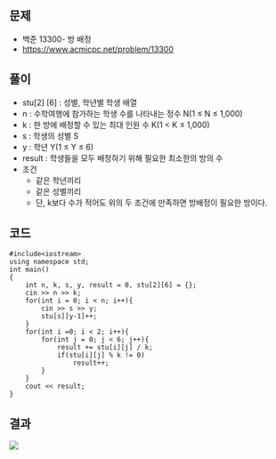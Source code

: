 ## 문제

* 백준 13300- 방 배정
* https://www.acmicpc.net/problem/13300

  



## 풀이

* stu[2] [6] : 성별, 학년별  학생 배열
* n : 수학여행에 참가하는 학생 수를 나타내는 정수 N(1 ≤ N ≤ 1,000)
* k : 한 방에 배정할 수 있는 최대 인원 수 K(1 < K ≤ 1,000)
* s : 학생의 성별 S
* y : 학년 Y(1 ≤ Y ≤ 6)
* result :  학생들을 모두 배정하기 위해 필요한 최소한의 방의 수
* 조건 
  * 같은 학년끼리
  * 같은 성별끼리
  * 단, k보다 수가 적어도 위의 두 조건에 만족하면 방배정이 필요한 방이다.



## 코드

```
#include<iostream>
using namespace std;
int main()
{
    int n, k, s, y, result = 0, stu[2][6] = {};
    cin >> n >> k;
    for(int i = 0; i < n; i++){
    	cin >> s >> y;
		stu[s][y-1]++;
	}
	for(int i =0; i < 2; i++){
		for(int j = 0; j < 6; j++){
			result += stu[i][j] / k;
			if(stu[i][j] % k != 0)
				result++;
		}
	}
	cout << result;
}
```





## 결과

<img src="https://user-images.githubusercontent.com/49062985/82226160-1c116180-9961-11ea-8c06-412dde929bef.png" hegiht=100>

